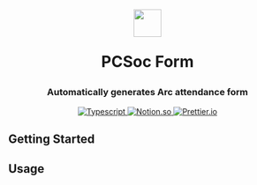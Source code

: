 <h1 align="center">
<img src="https://raw.githubusercontent.com/ericfzhu/form/master/form.png" width="50">

PCSoc Form
<br>

</h1>

<h3 align="center">Automatically generates Arc attendance form</h3>

<p align="center">
    <a href="https://www.typescriptlang.org/">
        <img src="https://img.shields.io/badge/-TypeScript-3178C6?logo=typescript&logoColor=white&style=flat" alt="Typescript"/>
    </a>
    <a href="https://github.com/makenotion/notion-sdk-js">
        <img src="https://img.shields.io/badge/-Discord.js-5865F2?logo=discord&style=flat&logoColor=FFFFFF" alt="Notion.so">
    </a>
    <a href="https://prettier.io/">
        <img src="https://img.shields.io/badge/-Prettier-1A2B34?logo=prettier&style=flat" alt="Prettier.io">
    </a>  
</p>

## Getting Started

## Usage
